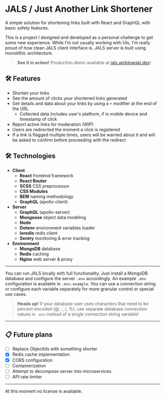 # JALS / Just Another Link Shortener

A simple solution for shortening links built with React and GraphQL with basic safety features.


This is a project I designed and developed as a personal challenge to get some new experience. While I'm not usually working with UIs, I'm really proud of how clean JALS client interface is. JALS server is built using monolithic architecture.

> **See it in action!** Production demo available at [jals.wirkijowski.dev](https://jals.wirkijowski.dev/)!

## 🛠 Features

- Shorten your links
- See the amount of clicks your shortened links generated
- Get details and data about your links by using a `+` modifier at the end of the URL
  - Collected data includes user's platform, if is mobile device and timestamp of click
- Report active links for moderation (WIP)
- Users are redirected the moment a click is registered
- If a link is flagged multiple times, users will be warned about it and will be asked to confirm before proceeding with the redirect

## 🛠 Technologies

- **Client**
  - **React** frontend framework
  - **React Router**
  - **SCSS** CSS preprocessor
  - **CSS Modules**
  - **BEM** naming methodology
  - **GraphQL** (apollo-client)
- **Server**
  - **GraphQL** (apollo-server)
  - **Mongoose** object data modeling
  - **Node**
  - **Dotenv** environment variables loader
  - **Ioredis** redis client
  - **Sentry** monitoring & error tracking
- **Environment**
  - **MongoDB** database
  - **Redis** caching
  - **Nginx** web server & proxy
  
---

You can run JALS locally with full functionality. Just install a MongoDB database and configure the server `.env` accordingly. An example `.env` configuration is available in `.env.example`. You can use a connection string or configure each variable separately for more granular control or special use cases.

> **Heads up!** If your database user uses characters that need to be percent encoded (@, :, /, %), use separate database connection values in `.env` instead of a single connection string variable!

---

## 📋 Future plans

- [ ] Replace ObjectIds with something shorter
- [x] Redis cache implementation
- [x] CORS configuration
- [ ] Containerization
- [ ] Attempt to decompose server into microservices
- [ ] API rate limiter
---

At this moment no license is available.